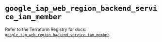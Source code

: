 # `google_iap_web_region_backend_service_iam_member`

Refer to the Terraform Registry for docs: [`google_iap_web_region_backend_service_iam_member`](https://registry.terraform.io/providers/hashicorp/google-beta/5.20.0/docs/resources/google_iap_web_region_backend_service_iam_member).
